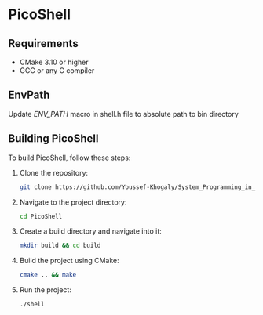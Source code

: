 # PicoShell

## Requirements
- CMake 3.10 or higher
- GCC or any C compiler

## EnvPath
Update _ENV_PATH_ macro in shell.h file to absolute path to
bin directory
## Building PicoShell

To build PicoShell, follow these steps:

1. Clone the repository:
    ```bash
    git clone https://github.com/Youssef-Khogaly/System_Programming_in_Linux.git
    ```

2. Navigate to the project directory:
    ```bash
    cd PicoShell
    ```

3. Create a build directory and navigate into it:
    ```bash
    mkdir build && cd build
    ```

4. Build the project using CMake:
    ```bash
    cmake .. && make
    ```

5. Run the project:
    ```bash
    ./shell
    ```
